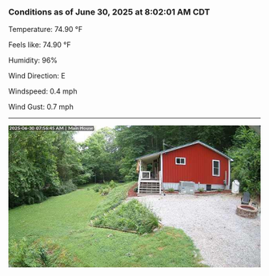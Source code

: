 ### Conditions as of June 30, 2025 at 8:02:01 AM CDT 

Temperature: 74.90 &deg;F

Feels like: 74.90 &deg;F

Humidity: 96%

Wind Direction: E

Windspeed: 0.4 mph

Wind Gust: 0.7 mph

---

<img src="./images/latest.jpeg"/>

